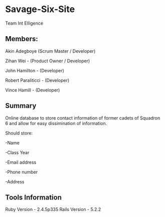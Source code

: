 # Savage-Six-Site

Team Int Elligence

## Members: 

Akin Adegboye (Scrum Master / Developer)

Zihan Wei - (Product Owner / Developer)

John Hamilton - (Developer)

Robert Paraliticci - (Developer)

Vince Hamill - (Developer)

## Summary

Online database to store contact information of former cadets of Squadron 6 and allow for easy dissimination of information. 

Should store:

-Name

-Class Year

-Email address

-Phone number

-Address

## Tools Information

Ruby Version - 2.4.5p335
Rails Version - 5.2.2

